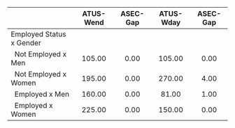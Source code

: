 
|                      |    ATUS-Wend |     ASEC-Gap |    ATUS-Wday |     ASEC-Gap |
| -------------------- | :----------: | :----------: | :----------: | :----------: |
| Employed Status x Gender |              |              |              |              |
| &nbsp;&nbsp;Not Employed x Men |       105.00 |         0.00 |       105.00 |         0.00 |
| &nbsp;&nbsp;Not Employed x Women |       195.00 |         0.00 |       270.00 |         4.00 |
| &nbsp;&nbsp;Employed x Men |       160.00 |         0.00 |        81.00 |         1.00 |
| &nbsp;&nbsp;Employed x Women |       225.00 |         0.00 |       150.00 |         0.00 |

